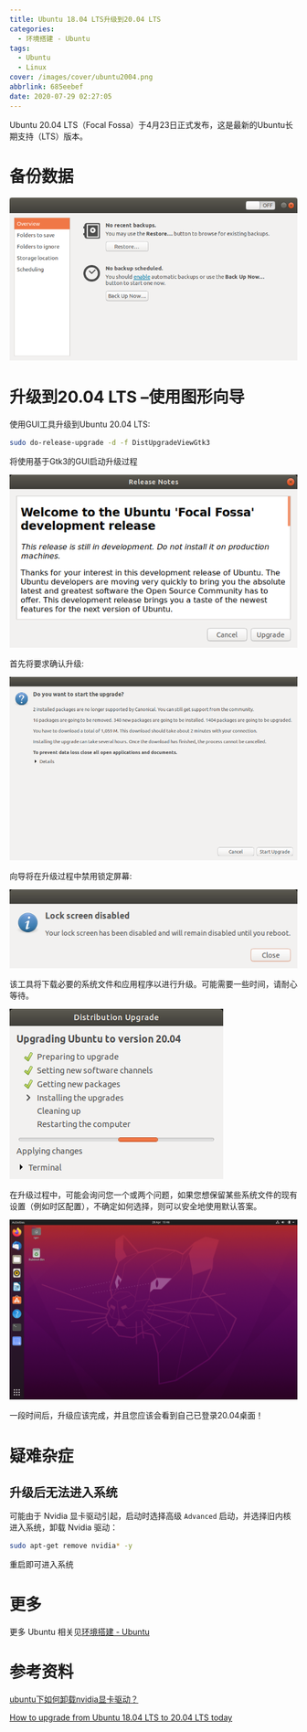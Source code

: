 ```yaml
---
title: Ubuntu 18.04 LTS升级到20.04 LTS
categories:
  - 环境搭建 - Ubuntu
tags:
  - Ubuntu
  - Linux
cover: /images/cover/ubuntu2004.png
abbrlink: 685eebef
date: 2020-07-29 02:27:05
---
```



Ubuntu 20.04 LTS（Focal Fossa）于4月23日正式发布，这是最新的Ubuntu长期支持（LTS）版本。

# 备份数据

![Ubuntu备份工具界面](/images/Ubuntu-18-04-LTS升级到20-04-LTS/2020-07-28-11-47-33.png)

# 升级到20.04 LTS –使用图形向导

使用GUI工具升级到Ubuntu 20.04 LTS:

```bash
sudo do-release-upgrade -d -f DistUpgradeViewGtk3
```

将使用基于Gtk3的GUI启动升级过程

![提示](/images/Ubuntu-18-04-LTS升级到20-04-LTS/2020-07-29-02-13-36.png)

首先将要求确认升级:

![确认升级](/images/Ubuntu-18-04-LTS升级到20-04-LTS/2020-07-29-02-14-46.png)

向导将在升级过程中禁用锁定屏幕:

![](/images/Ubuntu-18-04-LTS升级到20-04-LTS/2020-07-29-02-15-38.png)

该工具将下载必要的系统文件和应用程序以进行升级。可能需要一些时间，请耐心等待。

![下载文件](/images/Ubuntu-18-04-LTS升级到20-04-LTS/2020-07-29-02-16-08.png)

在升级过程中，可能会询问您一个或两个问题，如果您想保留某些系统文件的现有设置（例如时区配置），不确定如何选择，则可以安全地使用默认答案。

![](/images/Ubuntu-18-04-LTS升级到20-04-LTS/2020-07-29-02-20-05.png)

一段时间后，升级应该完成，并且您应该会看到自己已登录20.04桌面！

# 疑难杂症

## 升级后无法进入系统

可能由于 Nvidia 显卡驱动引起，启动时选择高级 `Advanced` 启动，并选择旧内核进入系统，卸载 Nvidia 驱动：

```bash
sudo apt-get remove nvidia* -y
```

重启即可进入系统

# 更多

更多 Ubuntu 相关见[环境搭建 - Ubuntu](/categories/环境搭建-Ubuntu/)

# 参考资料

[ubuntu下如何卸载nvidia显卡驱动？](https://www.cnblogs.com/dakewei/p/10902899.html)

[How to upgrade from Ubuntu 18.04 LTS to 20.04 LTS today](https://ubuntu.com/blog/how-to-upgrade-from-ubuntu-18-04-lts-to-20-04-lts-today)